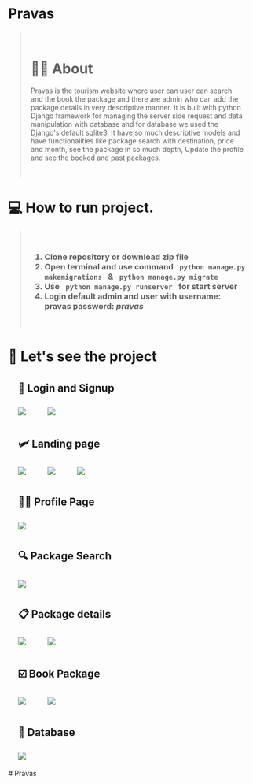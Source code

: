 # Pravas

<blockquote style="padding:20px">
  <h1>  🧑‍💻  About</h1>
  <p>
  Pravas is the tourism website where user can user can search and the book the package and there are admin who can add the package details in very descriptive manner. It is built with python Django framework for managing the server side request and data manipulation with database and for database we used the Django's default sqlite3. It have so much descriptive models and have functionalities like package search with destination, price and month, see the package in so much depth, Update the profile and see the booked and past packages.
  </p>
</blockquote>

<h1> 💻 How to run project. </h1>

<blockquote style="padding:20px">
    <h3>
        <ol>
            <li>Clone repository or download zip file </li>
            <li>Open terminal and use command <code> python manage.py makemigrations </code> & <code> python manage.py migrate </code>
            </li>
            <li> Use <code> python manage.py runserver </code> for start server</li>
            <li> Login default admin and user with username: <b>pravas</b> password: <i>pravas</i></li>
        </ol>
    </h3>
</blockquote>

  <h1> 🧐 Let's see the project </h1>
  <h2 style="padding:5px 20px"> 🥸 Login and Signup </h2>
  <img style="padding:5px 20px" src="./screenshots/signup.png" />
  <img style="padding:5px 20px" src="./screenshots/login.png" />
  <h2 style="padding:5px 20px"> 🛩  Landing page </h2>
  <img style="padding:5px 20px" src="./screenshots/home4.png" />
  <img style="padding:5px 20px" src="./screenshots/home2.png" />
  <img style="padding:5px 20px" src="./screenshots/home3.png" />
  <h2 style="padding:5px 20px"> 🧑🏽  Profile Page </h2>
  <img style="padding:5px 20px" src="./screenshots/profile.png" />
  <h2 style="padding:5px 20px">  🔍 Package Search </h2>
  <img style="padding:5px 20px" src="./screenshots/package.png" />
  <h2 style="padding:5px 20px">  📋 Package details </h2>
  <img style="padding:5px 20px" src="./screenshots/package_details1.png" />
  <img style="padding:5px 20px" src="./screenshots/package_details2.png" />
  <h2 style="padding:5px 20px"> ☑️ Book Package </h2>
  <img style="padding:5px 20px" src="./screenshots/book1.png" />
  <img style="padding:5px 20px" src="./screenshots/book2.png" />
  <h2 style="padding:5px 20px"> 📑  Database </h2>
  <img style="padding:5px 20px" src="./screenshots/database.png" />

#   P r a v a s  
 